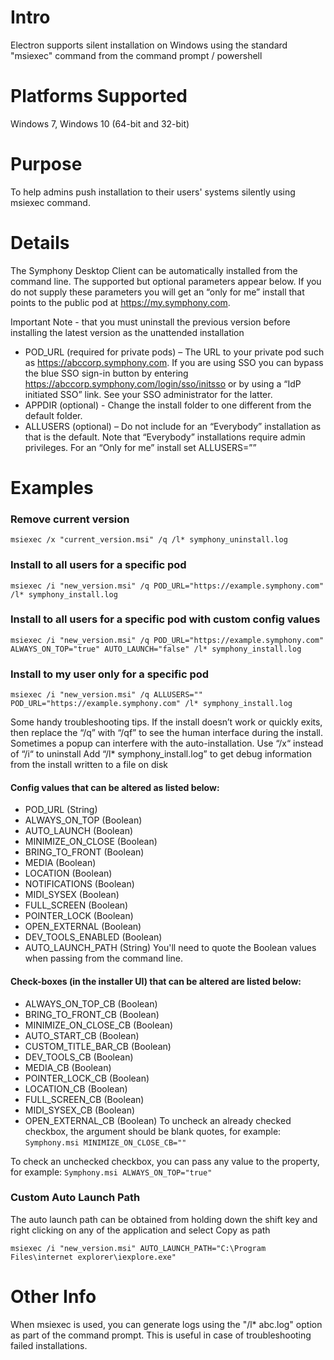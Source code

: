# Intro
Electron supports silent installation on Windows using the standard "msiexec" command from the command prompt / powershell

# Platforms Supported
Windows 7, Windows 10 (64-bit and 32-bit)

# Purpose
To help admins push installation to their users' systems silently using msiexec command.

# Details
The Symphony Desktop Client can be automatically installed from the command line. The supported but optional parameters appear below. If you do not supply these parameters you will get an “only for me” install that points to the public pod at https://my.symphony.com.

Important Note - that you must uninstall the previous version before installing the latest version as the unattended installation

- POD_URL (required for private pods) – The URL to your private pod such as https://abccorp.symphony.com. If you are using SSO you can bypass the blue SSO sign-in button by entering https://abccorp.symphony.com/login/sso/initsso or by using a “IdP initiated SSO” link. See your SSO administrator for the latter.
- APPDIR (optional) - Change the install folder to one different from the default folder.
- ALLUSERS (optional) – Do not include for an “Everybody” installation as that is the default. Note that “Everybody” installations require admin privileges. For an “Only for me” install set ALLUSERS=””

# Examples
### Remove current version
```msiexec /x "current_version.msi" /q /l* symphony_uninstall.log```

### Install to all users for a specific pod
```msiexec /i "new_version.msi" /q POD_URL="https://example.symphony.com" /l* symphony_install.log```

### Install to all users for a specific pod with custom config values
```msiexec /i "new_version.msi" /q POD_URL="https://example.symphony.com" ALWAYS_ON_TOP="true" AUTO_LAUNCH="false" /l* symphony_install.log```

### Install to my user only for a specific pod
```msiexec /i "new_version.msi" /q ALLUSERS="" POD_URL="https://example.symphony.com" /l* symphony_install.log```

Some handy troubleshooting tips.
If the install doesn’t work or quickly exits, then replace the “/q” with “/qf” to see the human interface during the install. Sometimes a popup can interfere with the auto-installation.
Use “/x“ instead of “/i“ to uninstall
Add “/l* symphony_install.log” to get debug information from the install written to a file on disk
#### Config values that can be altered as listed below:
- POD_URL (String)
- ALWAYS_ON_TOP (Boolean)
- AUTO_LAUNCH (Boolean)
- MINIMIZE_ON_CLOSE (Boolean)
- BRING_TO_FRONT (Boolean)
- MEDIA (Boolean)
- LOCATION (Boolean)
- NOTIFICATIONS (Boolean)
- MIDI_SYSEX (Boolean)
- FULL_SCREEN (Boolean)
- POINTER_LOCK (Boolean)
- OPEN_EXTERNAL (Boolean)
- DEV_TOOLS_ENABLED (Boolean)
- AUTO_LAUNCH_PATH (String)
You'll need to quote the Boolean values when passing from the command line.

#### Check-boxes (in the installer UI) that can be altered are listed below:
- ALWAYS_ON_TOP_CB (Boolean)
- BRING_TO_FRONT_CB (Boolean)
- MINIMIZE_ON_CLOSE_CB (Boolean)
- AUTO_START_CB (Boolean)
- CUSTOM_TITLE_BAR_CB (Boolean)
- DEV_TOOLS_CB (Boolean)
- MEDIA_CB (Boolean)
- POINTER_LOCK_CB (Boolean)
- LOCATION_CB (Boolean)
- FULL_SCREEN_CB (Boolean)
- MIDI_SYSEX_CB (Boolean)
- OPEN_EXTERNAL_CB (Boolean)
To uncheck an already checked checkbox, the argument should be blank quotes, for example:
```Symphony.msi MINIMIZE_ON_CLOSE_CB=""```

To check an unchecked checkbox, you can pass any value to the property, for example:
```Symphony.msi ALWAYS_ON_TOP="true"```

### Custom Auto Launch Path

The auto launch path can be obtained from holding down the shift key and right clicking on any of the application and select Copy as path

```msiexec /i "new_version.msi" AUTO_LAUNCH_PATH="C:\Program Files\internet explorer\iexplore.exe"```


# Other Info
When msiexec is used, you can generate logs using the "/l* abc.log" option as part of the command prompt. This is useful in case of troubleshooting failed installations.
